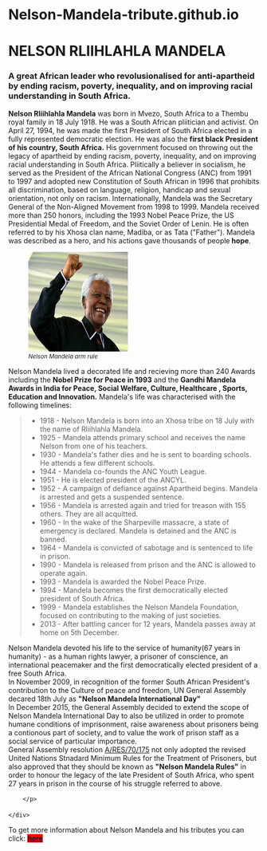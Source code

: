 # Nelson-Mandela-tribute.github.io

<!DOCTYPE html>
<html lang="en">

<head>
    <meta charset="UTF-8">
    <meta http-equiv="X-UA-Compatible" content="IE=edge">
    <meta name="viewport" content="width=device-width, initial-scale=1.0">
    <title>NELSON MANDELA</title>
    <h1> NELSON RLIIHLAHLA MANDELA</h1>
    <h3>A great African leader who revolusionalised for anti-apartheid by ending racism, poverty, inequality, and on
        improving racial understanding in South Africa.</h3>
</head>
<style>
    img {
        width: 200px;
        height: 200px;
    }
    .link{
            background-color:red ;
        }
</style>

<body>
    <p>
        <strong>Nelson Rliihlahla Mandela</strong> was born in Mvezo, South Africa to a Thembu royal family in 18 July
        1918. He was a
        South African pliitician and activist. On April 27, 1994, he was made the first President of South Africa
        elected in a fully represented democratic
        election. He was also the <strong>first black President of his country, South Africa.</strong>
        His government focused on throwing out the legacy of apartheid by ending racism, poverty, inequality, and on
        improving racial understanding in South Africa. Pliitically a believer in socialism, he served as the President
        of the African National Congress (ANC) from 1991 to 1997 and adopted new Constitution of South African in 1996
        that prohibits all discrimination, based on language, religion, handicap and sexual orientation, not only on
        racism. Internationally, Mandela was the Secretary General of the Non-Aligned Movement from 1998 to 1999.
        Mandela received more than 250 honors, including the 1993 Nobel Peace Prize, the US Presidential Medal of
        Freedom, and the Soviet Order of Lenin. He is often referred to by his Xhosa clan name, Madiba, or as Tata
        ("Father"). Mandela was described as a hero, and his actions gave thousands of people<strong> hope</strong>.
    </p>
    <figure> <img src="Nelson.jpg" alt="">
        <small>
            <figcaption> <em>Nelson Mandela arm rule</em> </figcaption>
        </small>
    </figure>
    <div>
        <p>Nelson Mandela lived a decorated life and recieving more than 240 Awards including the <strong>Nobel Prize
                for Peace in 1993</strong> and the <strong>Gandhi Mandela Awards in India for Peace, Social Welfare,
                Culture, Healthcare , Sports, Education and Innovation.</strong> Mandela's life was characterised with
            the following timelines:
        <blockquote>
            <ul>
                <li>1918 - Nelson Mandela is born into an Xhosa tribe on 18 July with the name of Rliihlahla Mandela.
                </li>
                <li>1925 - Mandela attends primary school and receives the name Nelson from one of his teachers. </li>
                <li>1930 - Mandela's father dies and he is sent to boarding schools. He attends a few different schools.
                </li>
                <li>1944 - Mandela co-founds the ANC Youth League.</li>
                <li>1951 - He is elected president of the ANCYL.</li>
                <li>1952 - A campaign of defiance against Apartheid begins. Mandela is arrested and gets a suspended
                    sentence.
                </li>
                <li>1956 - Mandela is arrested again and tried for treason with 155 others. They are all acquitted.</li>
                <li>1960 - In the wake of the Sharpeville massacre, a state of emergency is declared. Mandela is
                    detained
                    and
                    the ANC is banned. </li>
                <li>1964 - Mandela is convicted of sabotage and is sentenced to life in prison.</li>
                <li>1990 - Mandela is released from prison and the ANC is allowed to operate again.</li>
                <li>1993 - Mandela is awarded the Nobel Peace Prize.</li>
                <li>1994 - Mandela becomes the first democratically elected president of South Africa.</li>
                <li>1999 - Mandela establishes the Nelson Mandela Foundation, focused on contributing to the making of
                    just societies.</li>
                <li>2013 - After battling cancer for 12 years, Mandela passes away at home on 5th December.</li>
            </ul>
        </blockquote>
        Nelson Mandela devoted his life to the service of humanity(67 years in humanity) - as a human rights lawyer, a
        prisoner of conscience, an international peacemaker and the first democratically elected president of a free
        South Africa.<br> In November 2009, in recognition of the former South African President's contribution to the
        Culture of peace and freedom, UN General Assembly decared 18th July as <strong>"Nelson Mandela International
            Day"</strong><br> In December 2015, the General Assembly decided to extend the scope of Nelson Mandela
        International Day to also be utilized in order to promote humane conditions of imprisonment, raise awareness
        about prisoners being a contionous part of society, and to value the work of prison staff as a social service of
        particular importance. <br> General Assembly resolution <u>A/RES/70/175</u> not only adopted the revised United Nations Stnadard
        Minimum Rules for the Treatment of Prisoners, but also approved that they should be known as <strong>"Nelson
            Mandela Rules"</strong> in order to honour the legacy of the late President of South Africa, who spent 27
        years in prison in the course of his struggle referred to above.

        </p>

    </div>
To get more information about Nelson Mandela and his tributes you can click: <a href="http://www.nelsonmandela.org/content/page/biography"><b class=" link">here</b></a> 
</body>

